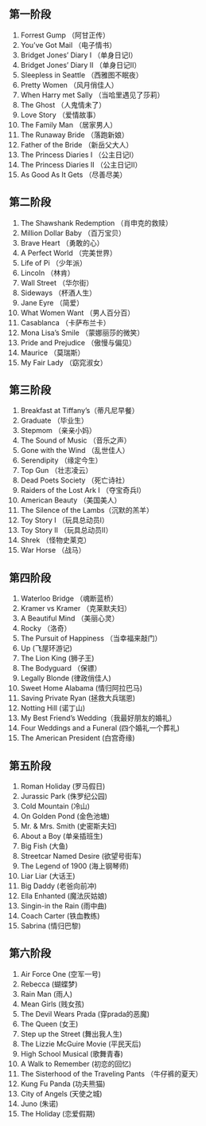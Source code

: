 
## 第一阶段

1.	Forrest Gump （阿甘正传）
2.	You’ve Got Mail （电子情书）
3.	Bridget Jones’ Diary I （单身日记I）
4.	Bridget Jones’ Diary II （单身日记II）
5.	Sleepless in Seattle （西雅图不眠夜）
6.	Pretty Women （风月俏佳人）
7.	When Harry met Sally （当哈里遇见了莎莉）
8.	The Ghost （人鬼情未了）
9.	Love Story （爱情故事）
10.	The Family Man （居家男人）
11.	The Runaway Bride （落跑新娘）
12.	Father of the Bride （新岳父大人）
13.	The Princess Diaries I （公主日记I）
14.	The Princess Diaries II （公主日记II）
15.	As Good As It Gets （尽善尽美）





## 第二阶段

1.	The Shawshank Redemption （肖申克的救赎）
2.	Million Dollar Baby （百万宝贝）
3.	Brave Heart （勇敢的心）
4.	A Perfect World （完美世界）
5.	Life of Pi （少年派）
6.	Lincoln （林肯）
7.	Wall Street （华尔街）
8.	Sideways （杯酒人生）
9.	Jane Eyre （简爱）
10.	What Women Want （男人百分百）
11.	Casablanca （卡萨布兰卡）
12.	Mona Lisa’s Smile （蒙娜丽莎的微笑）
13.	Pride and Prejudice （傲慢与偏见）
14.	Maurice （莫瑞斯）
15.	My Fair Lady （窈窕淑女）






## 第三阶段

1.	Breakfast at Tiffany’s（蒂凡尼早餐）
2.	Graduate （毕业生）
3.	Stepmom （亲亲小妈）
4.	The Sound of Music （音乐之声）
5.	Gone with the Wind （乱世佳人）
6.	Serendipity （缘定今生）
7.	Top Gun （壮志凌云）
8.	Dead Poets Society （死亡诗社）
9.	Raiders of the Lost Ark I （夺宝奇兵I）
10.	American Beauty （美国美人）
11.	The Silence of the Lambs（沉默的羔羊）
12.	Toy Story I （玩具总动员I）
13.	Toy Story II （玩具总动员II）
14.	Shrek （怪物史莱克）
15.	War Horse （战马）






## 第四阶段

1.	 Waterloo Bridge （魂断蓝桥）
2.	 Kramer vs Kramer （克莱默夫妇）
3.	 A Beautiful Mind （美丽心灵）
4.	 Rocky （洛奇）
5.	 The Pursuit of Happiness （当幸福来敲门）
6.	 Up (飞屋环游记)
7.	 The Lion King (狮子王)
8.	 The Bodyguard （保镖）
9.	 Legally Blonde (律政俏佳人)
10.	Sweet Home Alabama (情归阿拉巴马)
11.	Saving Private Ryan (拯救大兵瑞恩)
12.	Notting Hill (诺丁山)
13.	My Best Friend’s Wedding（我最好朋友的婚礼）
14.	Four Weddings and a Funeral (四个婚礼一个葬礼)
15.	The American President (白宫奇缘)






## 第五阶段

1.  Roman Holiday (罗马假日)
2.  Jurassic Park (侏罗纪公园)
3.  Cold Mountain (冷山)
4.  On Golden Pond (金色池塘)
5.  Mr. & Mrs. Smith (史密斯夫妇)
6.  About a Boy (单亲插班生)
7.  Big Fish (大鱼)
8.  Streetcar Named Desire (欲望号街车)
9.	The Legend of 1900 (海上钢琴师)
10.	Liar Liar (大话王)
11.	Big Daddy (老爸向前冲)
12.	Ella Enhanted (魔法灰姑娘)
13.	Singin-in the Rain (雨中曲)
14.	Coach Carter (铁血教练)
15.	Sabrina (情归巴黎)






## 第六阶段

1.	Air Force One (空军一号)
2.	Rebecca (蝴蝶梦)
3.	Rain Man (雨人) 
4.	Mean Girls (贱女孩)
5.	The Devil Wears Prada (穿prada的恶魔)
6.	The Queen (女王)
7.	Step up the Street (舞出我人生)
8.	The Lizzie McGuire Movie (平民天后)
9.	High School Musical (歌舞青春)
10.	A Walk to Remember (初恋的回忆)
11.	The Sisterhood of the Traveling Pants （牛仔裤的夏天）
12.	Kung Fu Panda (功夫熊猫)
13.	City of Angels (天使之城)
14.	Juno (朱诺)
15.	The Holiday (恋爱假期) 

